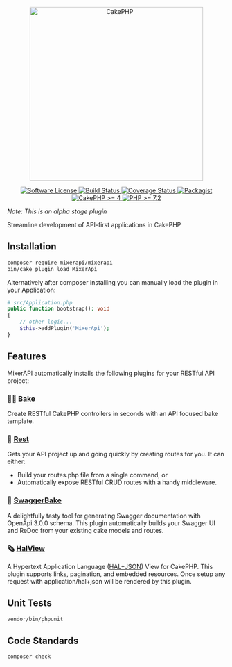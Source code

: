 <p align="center">
  <a href="http://mixerapi.com/">
    <img alt="CakePHP" src="https://avatars0.githubusercontent.com/u/67695158?s=200&v=4" width="400" />
  </a>
</p>
<p align="center">
    <a href="LICENSE.txt" target="_blank">
        <img alt="Software License" src="https://img.shields.io/badge/license-MIT-brightgreen.svg?style=flat-square">
    </a>
    <a href="https://travis-ci.org/mixerapi/mixerapi" target="_blank">
        <img alt="Build Status" src="https://travis-ci.org/mixerapi/mixerapi.svg?branch=master">
    </a>
    <a href="https://coveralls.io/repos/github/mixerapi/mixerapi/badge.svg?branch=master" target="_blank">
        <img alt="Coverage Status" src="https://img.shields.io/coveralls/cakephp/cakephp/master.svg?style=flat-square">
    </a>
    <a href="https://packagist.org/packages/mixerapi/mixerapi" target="_blank">
        <img alt="Packagist" src="https://img.shields.io/packagist/v/mixerapi/mixerapi.svg?style=flat-square">
    </a>
    <a href="https://book.cakephp.org/4/en/index.html">
        <img alt="CakePHP >= 4" src="https://img.shields.io/badge/cakephp-%3E%3D%204.0-red?logo=cakephp">
    </a>
    <a href="https://php.net/" target="_blank">
        <img alt="PHP >= 7.2" src="https://img.shields.io/badge/php-%3E%3D%207.2-8892BF.svg?logo=php">
    </a>
</p>

*Note: This is an alpha stage plugin*

Streamline development of API-first applications in CakePHP

## Installation 

```bash
composer require mixerapi/mixerapi
bin/cake plugin load MixerApi
```

Alternatively after composer installing you can manually load the plugin in your Application:

```php
# src/Application.php
public function bootstrap(): void
{
    // other logic...
    $this->addPlugin('MixerApi');
}
```

## Features

MixerAPI automatically installs the following plugins for your RESTful API project:

### :cook: [Bake](https://github.com/mixerapi/bake)

Create RESTful CakePHP controllers in seconds with an API focused bake template.

### :rocket: [Rest](https://github.com/mixerapi/rest)

Gets your API project up and going quickly by creating routes for you. It can either:

- Build your routes.php file from a single command, or
- Automatically expose RESTful CRUD routes with a handy middleware.

### :battery: [SwaggerBake](https://github.com/cnizzardini/cakephp-swagger-bake)

A delightfully tasty tool for generating Swagger documentation with OpenApi 3.0.0 schema. This plugin automatically 
builds your Swagger UI and ReDoc from your existing cake models and routes.

### :newspaper_roll: [HalView](https://github.com/mixerapi/hal-view)

A Hypertext Application Language ([HAL+JSON](http://stateless.co/hal_specification.html)) View for CakePHP. This plugin 
supports links, pagination, and embedded resources. Once setup any request with application/hal+json will be rendered 
by this plugin.

## Unit Tests

```bash
vendor/bin/phpunit
```

## Code Standards

```bash
composer check
```